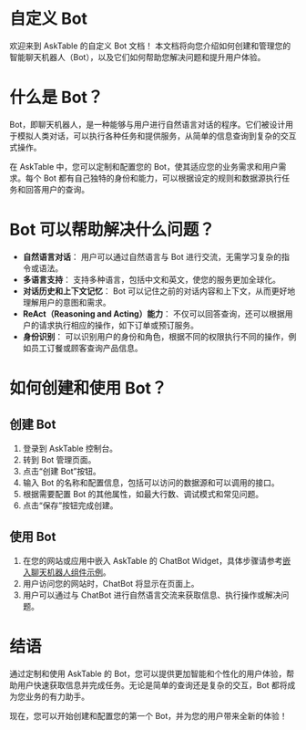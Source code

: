 # 自定义 Bot
欢迎来到 AskTable 的自定义 Bot 文档！ 本文档将向您介绍如何创建和管理您的智能聊天机器人（Bot），以及它们如何帮助您解决问题和提升用户体验。

# 什么是 Bot？
Bot，即聊天机器人，是一种能够与用户进行自然语言对话的程序。它们被设计用于模拟人类对话，可以执行各种任务和提供服务，从简单的信息查询到复杂的交互式操作。

在 AskTable 中，您可以定制和配置您的 Bot，使其适应您的业务需求和用户需求。每个 Bot 都有自己独特的身份和能力，可以根据设定的规则和数据源执行任务和回答用户的查询。



# Bot 可以帮助解决什么问题？

* **自然语言对话**： 用户可以通过自然语言与 Bot 进行交流，无需学习复杂的指令或语法。
* **多语言支持**： 支持多种语言，包括中文和英文，使您的服务更加全球化。
* **对话历史和上下文记忆**： Bot 可以记住之前的对话内容和上下文，从而更好地理解用户的意图和需求。
* **ReAct（Reasoning and Acting）能力**： 不仅可以回答查询，还可以根据用户的请求执行相应的操作，如下订单或预订服务。
* **身份识别**： 可以识别用户的身份和角色，根据不同的权限执行不同的操作，例如员工订餐或顾客查询产品信息。

# 如何创建和使用 Bot？

## 创建 Bot

1. 登录到 AskTable 控制台。
2. 转到 Bot 管理页面。
3. 点击“创建 Bot”按钮。
4. 输入 Bot 的名称和配置信息，包括可以访问的数据源和可以调用的接口。
5. 根据需要配置 Bot 的其他属性，如最大行数、调试模式和常见问题。
6. 点击“保存”按钮完成创建。

## 使用 Bot

1. 在您的网站或应用中嵌入 AskTable 的 ChatBot Widget，具体步骤请参考[嵌入聊天机器人组件示例](../integration/website/embed-chatbot-widget-example.md)。
2. 用户访问您的网站时，ChatBot 将显示在页面上。
3. 用户可以通过与 ChatBot 进行自然语言交流来获取信息、执行操作或解决问题。

# 结语
通过定制和使用 AskTable 的 Bot，您可以提供更加智能和个性化的用户体验，帮助用户快速获取信息并完成任务。无论是简单的查询还是复杂的交互，Bot 都将成为您业务的有力助手。

现在，您可以开始创建和配置您的第一个 Bot，并为您的用户带来全新的体验！

